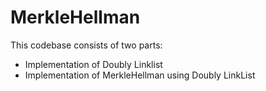 MerkleHellman
=============

This codebase consists of two parts:

- Implementation of Doubly Linklist
- Implementation of MerkleHellman using Doubly LinkList

